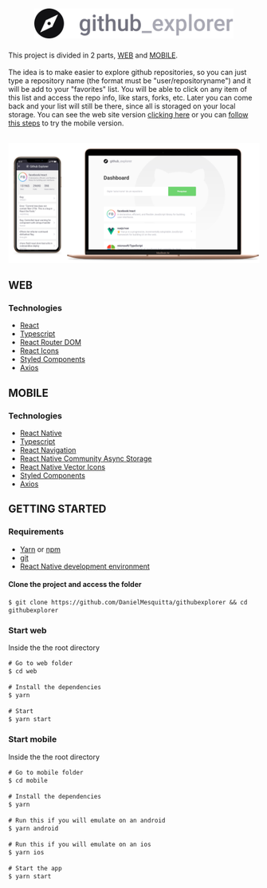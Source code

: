 <h1 align="center">
  <img src="./web/src/assets/logo.svg" width=400 />
</h1>

This project is divided in 2 parts, [WEB](#web) and [MOBILE](#mobile). <br/><br/>
The idea is to make easier to explore github repositories, so you can just type a repository name (the format must be "user/repositoryname") and it will be add 
to your "favorites" list. You will be able to click on any item of this list and access the repo info, like stars, forks, etc. Later you can come back
and your list will still be there, since all is storaged on your local storage. You can see the web site version [clicking here]() or you can [follow this steps](#getting-started) to try the mobile version.

<br>
<img src="Mockup.png">
<br>

## WEB

### Technologies

- [React](https://reactjs.org/)
- [Typescript](https://www.typescriptlang.org/)
- [React Router DOM](https://github.com/ReactTraining/react-router/tree/master/packages/react-router-dom)
- [React Icons](https://github.com/react-icons/react-icons)
- [Styled Components](https://styled-components.com/)
- [Axios](https://github.com/axios/axios)


## MOBILE

### Technologies

- [React Native](https://reactnative.dev/)
- [Typescript](https://www.typescriptlang.org/)
- [React Navigation](https://reactnavigation.org/)
- [React Native Community Async Storage](https://github.com/react-native-community/async-storage)
- [React Native Vector Icons](https://github.com/oblador/react-native-vector-icons)
- [Styled Components](https://styled-components.com/)
- [Axios](https://github.com/axios/axios)

## GETTING STARTED

### Requirements

- [Yarn](https://yarnpkg.com/) or [npm](https://www.npmjs.com/)
- [git](https://git-scm.com/)
- [React Native development environment](https://reactnative.dev/docs/environment-setup)

#### Clone the project and access the folder

```shell
$ git clone https://github.com/DanielMesquitta/githubexplorer && cd githubexplorer
```

### Start web

Inside the the root directory

```shell
# Go to web folder
$ cd web

# Install the dependencies
$ yarn

# Start
$ yarn start
```

### Start mobile

Inside the the root directory

```shell
# Go to mobile folder
$ cd mobile

# Install the dependencies
$ yarn

# Run this if you will emulate on an android
$ yarn android

# Run this if you will emulate on an ios
$ yarn ios

# Start the app
$ yarn start
```
